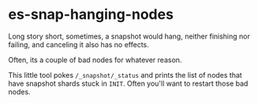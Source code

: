 # es-snap-hanging-nodes

Long story short, sometimes, a snapshot would hang, neither finishing nor
failing, and canceling it also has no effects.

Often, its a couple of bad nodes for whatever reason.

This little tool pokes `/_snapshot/_status` and prints the list of nodes that
have snapshot shards stuck in `INIT`. Often you'll want to restart those bad
nodes.
